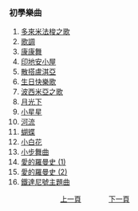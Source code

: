 ﻿---
keywords: 前言
---
<h3>初學樂曲</h3> 

1. [多來米法梭之歌](./B-DoReMiFaSol)
1. [歌調](./B-DoReMiFaSol-2)
1. [康康舞](./B-ConCon)
1. [印地安小屋](./B-TheIndianCabin)
1. [散搭盧淇亞](./B-SantaLucia)
1. [生日快樂歌](./B-HappyBirthday)
1. [波西米亞之歌](./B-Bohemian)
1. [月光下](./B-Moon)
1. [小星星](./B-Star)
1. [河流](./B-River)
1. [蝴蝶](./B-Butterfly)
1. [小白花](./B-EdelWeiss)
1. [小步舞曲](./B-Minuet)
1. [愛的羅曼史 (1)](./B-Romance)
1. [愛的羅曼史 (2)](./B-Romance-2)
1. [鐵達尼號主題曲](./B-MyHeartWillGoOn)

&nbsp;&nbsp;&nbsp;&nbsp;&nbsp;&nbsp;&nbsp;&nbsp;&nbsp;&nbsp;&nbsp;&nbsp;
&nbsp;&nbsp;&nbsp;&nbsp;&nbsp;&nbsp;&nbsp;&nbsp;&nbsp;&nbsp;&nbsp;&nbsp;
[上一頁](Practice18)
&nbsp;&nbsp;&nbsp;&nbsp;&nbsp;&nbsp;&nbsp;&nbsp;&nbsp;&nbsp;&nbsp;&nbsp;
[下一頁](B-DoReMiFaSol.md)













